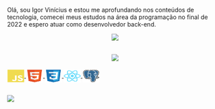 Olá, sou Igor Vinícius e estou me aprofundando nos conteúdos de tecnologia, comecei meus estudos na área da programação no final de 2022 e espero atuar como desenvolvedor back-end.

<div align="center">
  <a href="https://github.com/IgorViniciuz">
  <img height="180em" src="https://github-readme-stats-sigma-five.vercel.app/api?username=igorviniciuz&show_icons=true&theme=gotham&include_all_commits=true&count_private=true"/>
</div>
  
  ##
 
<div align="center">
  <img height="150em" src="https://github-readme-stats-sigma-five.vercel.app/api/top-langs/?username=igorviniciuz&layout=compact&theme=gotham"/>
</div>
  
<div style="display: inline_block"><br>
  <img align="center" alt="Igor-Js" height="30" width="40" src="https://raw.githubusercontent.com/devicons/devicon/master/icons/javascript/javascript-plain.svg">
  <img align="center" alt="Igor-HTML" height="30" width="40" src="https://raw.githubusercontent.com/devicons/devicon/master/icons/html5/html5-original.svg">
  <img align="center" alt="Igor-CSS" height="30" width="40" src="https://raw.githubusercontent.com/devicons/devicon/master/icons/css3/css3-original.svg">
  <img align="center" alt="Igor-React" height="30" width="40" src="https://raw.githubusercontent.com/devicons/devicon/master/icons/react/react-original.svg">
  <img align="center" alt="Igor-PostGres" height="30" width="40" src="https://raw.githubusercontent.com/izumin5210/emojipack-for-devicon/master/png/postgresql.png">
</div>

  ##
 
<div> 

  <a href="https://www.linkedin.com/in/igorviniciuz/" target="_blank"><img src="https://img.shields.io/badge/-LinkedIn-%230077B5?style=for-the-badge&logo=linkedin&logoColor=white" target="_blank"></a> 
  
</div>
